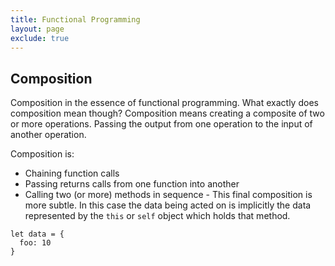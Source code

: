 ```yaml
---
title: Functional Programming
layout: page
exclude: true
---
```


## Composition

Composition in the essence of functional programming. What exactly does composition mean though? Composition means creating a composite of two or more operations. Passing the output from one operation to the input of another operation.

Composition is:

 - Chaining function calls
 - Passing returns calls from one function into another
 - Calling two (or more) methods in sequence - This final composition is more subtle. In this case the data being acted on is implicitly the data represented by the `this` or `self` object which holds that method.
```
let data = {
  foo: 10
}


```

<!--stackedit_data:
eyJoaXN0b3J5IjpbMTQ5NjY5MjIxLC01NDAyNzIxNjNdfQ==
-->